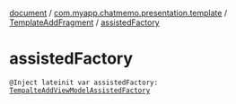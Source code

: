 [document](../../index.md) / [com.myapp.chatmemo.presentation.template](../index.md) / [TemplateAddFragment](index.md) / [assistedFactory](./assisted-factory.md)

# assistedFactory

`@Inject lateinit var assistedFactory: `[`TempalteAddViewModelAssistedFactory`](../-tempalte-add-view-model/-tempalte-add-view-model-assisted-factory/index.md)